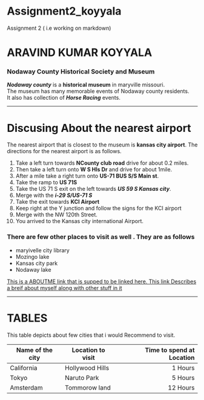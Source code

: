 # Assignment2_koyyala
Assignment 2 ( i.e working on markdown)
# ARAVIND KUMAR KOYYALA
###  Nodaway County Historical Society and Museum
***Nodaway county*** is a **historical museum** in maryville missouri.<br> The museum has many memorable events of Nodaway county residents.<br> It also has collection of ***Horse Racing*** events.

***

# Discusing About the nearest airport
The nearest airport that is closest to the museum is **kansas city airport**. The directions for the nearest airport is as follows.
1. Take a left turn towards **NCounty club road** drive for about 0.2 miles.
2. Then take a left turn onto **W S Hls Dr** and drive for about 1mile. 
3. After a mile take a right turn onto **US-71 BUS S/S Main st**.
4. Take the ramp to **US 71S**
5. Take the US 71 S exit on the left towards ***US 59 S Kansas city***.
6. Merge with the ***i-29 S/US-71 S***
7. Take the exit towards **KCI Airport**
8. Keep right at the Y junction and follow the signs for the KCI airport 
9. Merge with the NW 120th Street.
10. You arrived to the Kansas city international Airport.<br>

### There are few other places to visit as well . They are as follows 
* maryivelle city library
* Mozingo lake
* Kansas city park
* Nodaway lake

[This is a ABOUTME  link that is supped to be linked here. This link Describes a breif about myself along with other stuff in it ](AboutMe.md)

***

# TABLES
This table depicts about few cities that i would  Recommend to visit.

| Name of the city | Location to visit | Time to spend at Location |
|  ---     | ---   |  ---:  |
| California       | Hollywood Hills   | 1 Hours                   |
| Tokyo            | Naruto Park       | 5 Hours                   | 
| Amsterdam        | Tommorow land     | 12 Hours                  |


